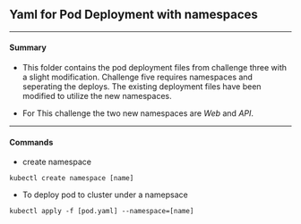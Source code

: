 ## Yaml for Pod Deployment with namespaces
***
#### Summary
- This folder contains the pod deployment files from challenge three with a slight modification.
Challenge five requires namespaces and seperating the deploys. The existing deployment files have been modified to utilize the new namespaces.

- For This challenge the two new namespaces are *Web* and *API*.
***
#### Commands
- create namespace
```
kubectl create namespace [name]
```
- To deploy pod to cluster under a namepsace
```
kubectl apply -f [pod.yaml] --namespace=[name]
```